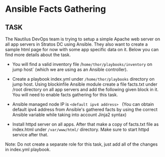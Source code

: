 # Ansible Facts Gathering


## TASK

The Nautilus DevOps team is trying to setup a simple Apache web server on all app servers in Stratos DC using Ansible. They also want to create a sample html page for now with some app specific data on it. Below you can find more details about the task.



- You will find a valid inventory file /`home/thor/playbooks/inventory` on jump host` (which we are using as an Ansible controller).

- Create a playbook index.yml under `/home/thor/playbooks` directory on jump host. Using blockinfile Ansible module create a file facts.txt under /root directory on all app servers and add the following given block in it. You will need to enable facts gathering for this task.

- Ansible managed node IP is `<default ipv4 address> `
(You can obtain default ipv4 address from Ansible's gathered facts by using the correct Ansible variable while taking into account Jinja2 syntax)

- Install httpd server on all apps. After that make a copy of facts.txt file as index.html under `/var/www/html/` directory. Make sure to start httpd service after that.

Note: Do not create a separate role for this task, just add all of the changes in index.yml playbook.